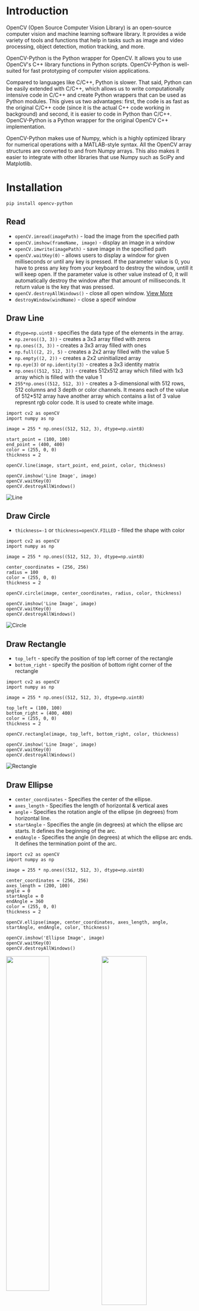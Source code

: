 # Introduction
OpenCV (Open Source Computer Vision Library) is an open-source computer vision and machine learning software library. It provides a wide variety of tools and functions that help in tasks such as image and video processing, object detection, motion tracking, and more.

OpenCV-Python is the Python wrapper for OpenCV. It allows you to use OpenCV's C++ library functions in Python scripts. OpenCV-Python is well-suited for fast prototyping of computer vision applications.

Compared to languages like C/C++, Python is slower. That said, Python can be easily extended with C/C++, which allows us to write computationally intensive code in C/C++ and create Python wrappers that can be used as Python modules. This gives us two advantages: first, the code is as fast as the original C/C++ code (since it is the actual C++ code working in background) and second, it is easier to code in Python than C/C++. OpenCV-Python is a Python wrapper for the original OpenCV C++ implementation.

OpenCV-Python makes use of Numpy, which is a highly optimized library for numerical operations with a MATLAB-style syntax. All the OpenCV array structures are converted to and from Numpy arrays. This also makes it easier to integrate with other libraries that use Numpy such as SciPy and Matplotlib.

# Installation
```
pip install opencv-python
```

## Read
- `openCV.imread(imagePath)` - load the image from the specified path
- `openCV.imshow(frameName, image)` - display an image in a window
- `openCV.imwrite(imagePath)` - save image in the specified path
- `openCV.waitKey(0)` -  allows users to display a window for given milliseconds or until any key is pressed. If the parameter value is 0, you have to press any key from your keyboard to destroy the window, untill it will keep open. If the parameter value is other value instead of 0, it will automatically destroy the window after that amount of milliseconds. It return value is the key that was pressed.
- `openCV.destroyAllWindows()` - close all open window. [View More](https://www.geeksforgeeks.org/python-opencv-destroyallwindows-function/)
- `destroyWindow(windName)` - close a specif window

## Draw Line
- `dtype=np.uint8` - specifies the data type of the elements in the array.
- `np.zeros((3, 3))` - creates a 3x3 array filled with zeros
- `np.ones((3, 3))` - creates a 3x3 array filled with ones
- `np.full((2, 2), 5)` - creates a 2x2 array filled with the value 5
- `np.empty((2, 2))` - creates a 2x2 uninitialized array
- `np.eye(3)` or `np.identity(3)` - creates a 3x3 identity matrix
- `np.ones((512, 512, 3))` - creates 512x512 array which filled with 1x3 array which is filled with the value 1
- `255*np.ones((512, 512, 3))` - creates a 3-dimensional with 512 rows, 512 columns and 3 depth or color channels. It means each of the value of 512*512 array have another array which contains a list of 3 value represnt rgb color code. It is used to create white image.

```
import cv2 as openCV
import numpy as np

image = 255 * np.ones((512, 512, 3), dtype=np.uint8)

start_point = (100, 100)
end_point = (400, 400)
color = (255, 0, 0)
thickness = 2

openCV.line(image, start_point, end_point, color, thickness)

openCV.imshow('Line Image', image)
openCV.waitKey(0)
openCV.destroyAllWindows()

``` 
![Line](/images/drawLine.jpg)

## Draw Circle
- `thickness=-1` or `thickness=openCV.FILLED` - filled the shape with color
```
import cv2 as openCV
import numpy as np

image = 255 * np.ones((512, 512, 3), dtype=np.uint8)

center_coordinates = (256, 256)
radius = 100
color = (255, 0, 0)
thickness = 2

openCV.circle(image, center_coordinates, radius, color, thickness)

openCV.imshow('Line Image', image)
openCV.waitKey(0)
openCV.destroyAllWindows()
```
![Circle](/images/drawCircle.jpg)

## Draw Rectangle
- `top_left` - specify the position of top left corner of the rectangle
- `bottom_right` - specify the position of bottom right corner of the rectangle

```
import cv2 as openCV
import numpy as np

image = 255 * np.ones((512, 512, 3), dtype=np.uint8)

top_left = (100, 100)
bottom_right = (400, 400)
color = (255, 0, 0)
thickness = 2

openCV.rectangle(image, top_left, bottom_right, color, thickness)

openCV.imshow('Line Image', image)
openCV.waitKey(0)
openCV.destroyAllWindows()
```

![Rectangle](/images/drawRectangle.jpg)

## Draw Ellipse
- `center_coordinates` - Specifies the center of the ellipse.
- `axes_length` - Specifies the length of horizontal & vertical axes
- `angle` - Specifies the rotation angle of the ellipse (in degrees) from horizontal line.
- `startAngle` - Specifies the angle (in degrees) at which the ellipse arc starts. It defines the beginning of the arc.
- `endAngle` - Specifies the angle (in degrees) at which the ellipse arc ends. It defines the termination point of the arc.
```
import cv2 as openCV
import numpy as np

image = 255 * np.ones((512, 512, 3), dtype=np.uint8)

center_coordinates = (256, 256)
axes_length = (200, 100)
angle = 0 
startAngle = 0
endAngle = 360 
color = (255, 0, 0)
thickness = 2

openCV.ellipse(image, center_coordinates, axes_length, angle, startAngle, endAngle, color, thickness)

openCV.imshow('Ellipse Image', image)
openCV.waitKey(0)
openCV.destroyAllWindows()
```
<img align="right" width="49%" height="auto" src="./images/drawEllipseAngle.jpg" />
<img  width="48%" height="auto" src="./images/drawEllipse.jpg" />

## Draw Polygon
- `isClosed` - A boolean flag indicating whether the last point should be connected to the first point to form a closed loop.
- `pts` - it ontains the coordinates of the vertices of the polygon. Each row represents a vertex, and the polygon will be formed by connecting these vertices in the order they appear in the array.
```
import cv2 as openCV
import numpy as np

image = 255 * np.ones((512, 512, 3), dtype=np.uint8)

pts = np.array([
        [100, 100], 
        [300, 100], 
        [400, 200], 
        [200, 400]
    ],np.int32
)

pts = pts.reshape((-1, 1, 2))
isClosed = True
color = (255, 0, 0)
thickness = 2

openCV.polylines(image, [pts], isClosed, color, thickness)

openCV.imshow('Line Image', image)
openCV.waitKey(0)
openCV.destroyAllWindows()
```
![Polygon](/images/drawPolygon.jpg)

## Draw Text
- `position` - The coordinates (x, y) where the text should be positioned on the image.
- `fontFamily` - The font style to be used for the text. 
- `fontScale` - The scale factor that multiplies the font size.
```
import cv2 as openCV
import numpy as np

image = 255 * np.ones((512, 512, 3), dtype=np.uint8)

text = 'Hello, OpenCV!'
position = (150, 250)
fontFamily = openCV.FONT_HERSHEY_SIMPLEX
fontScale = 1
color = (255, 0, 0)
thickness = 2

openCV.putText(image, text, position, fontFamily, fontScale, color, thickness)

openCV.imshow('Line Image', image)
openCV.waitKey(0)
openCV.destroyAllWindows()
```
![Text](/images/drawText.jpg)

## Resizing
- `None` - It specifies that you're not providing explicit target dimensions for the resized image. When None is provided, OpenCV calculates the size of the output image based on the specified scaling factors.
- `camera.set(property_identifier, value)` - is used to change the resolution of a live video stream. It doesn't work with images or video, only with live video stream.
```
import cv2 as openCV
import numpy as np

imagePath="images/img1.png"
image = openCV.imread(imagePath)

new_width = 400
new_height = 300
resized_image = openCV.resize(image, (new_width, new_height))

scale_factor = 0.5
scaled_image = openCV.resize(image, None, fx=scale_factor, fy=scale_factor)

openCV.imshow('Original Image', image)
openCV.imshow('Resized Image', resized_image)
openCV.imshow('Scaled Image', scaled_image)

openCV.waitKey(0)
openCV.destroyAllWindows()
```

## Image Property
- `shape` - return a list containing (height, width, channels), If an image is grayscale, the tuple returned contains only the number of rows and columns, so it is a good method to check whether the loaded image is grayscale or color.
- `size` - returns the total number of pixel in the image array, which is the product of its width, height, and number of channels.
- `ndim` - returns the number of dimensions of the image array. For example, grayscale images have 2 dimensions (height and width), while color images have 3 dimensions (height, width, and channels). 
- `min()` and `max()` - return the minimum and maximum pixel values in the image array, respectively.
- `mean()` and `std()` - return the mean and standard deviation of pixel values in the image array, respectively.
- `dtype` - return datatype of an image. It is very important while debugging because a large number of errors are caused by invalid datatype.

## Translation

- `openCV.warpAffine()` - is used to perform the image translation which takes the input image, the translation matrix, and the output image size (width, height) as parameters. The function applies the specified transformation to the input image, resulting in the translated image based on translation matrix.

- `openCV.getRotationMatrix2D()` - calculates the transformation matrix needed to perform the rotation. It takes the rotation center, the rotation angle, and the scale factor as parameters.
```
[
  [  0.70710678   0.70710678 -56.10973978]
  [ -0.70710678   0.70710678 282.53910524]
]
```
- `np.float32()` - It generate a matrix which represents the transformation to be applied to the image. It defines how much the image should be shifted in the x and y directions.
```
[
  [  1.   0. 100.]
  [  0.   1.  50.]
]
```
- `openCV.getAffineTransform()` - takes the `source points` and `destination points` as parameters and computes the transformation matrix needed to map the source points to the destination points. Source and destination set contains three points, where each point represents a vertex of a triangle. These triangles define the affine transformation.
```
[
  [  1.   0. 100.]
  [  0.   1.  50.]
]
```

Affine transformations are operations that include translation, rotation, scaling, and shearing. It represented using transformation matrices. For a 2D affine transformation, the transformation matrix is a 2x3 matrix, where each column represents the transformation applied to the x and y coordinates, and the last column represents translation.

## Splitting & Merging

__Concatenation__ involves arranging multiple images side by side or on top of each other to create a larger image. __Merging__ involves combining the pixel values of two or more images to create a new image. __Splitting__ involves separating the color chanels.

- `openCV.split(image)` - splits the input image into its individual channels: blue, green, red. The result is three separate arrays representing the intensity of each color channel across the entire image. Each pixel of given image have 3 different color value, this method separate it and blue value return in blue part and so on. Splitting an image into its individual color channels allows you to analyze or manipulate each color component separately. For example, you can perform operations such as adjusting the brightness or contrast of a specific color channel, enhancing certain colors, or creating special effects.

- `openCV.merge((b, g, r))` - merges the individual color channels. Merging the individual color channels back together is often necessary after performing operations on individual channels, such as color manipulation or filtering, to reconstruct the complete image with the desired modifications.

- `openCV.hconcat()` - is used to concatenate the images horizontally by passing a list of images to concatenate.
- `openCV.vconcat()` - is used to concatenate the images vertically by passing a list of images to concatenate.

### Uses:
__Color Correction:__ Correcting color balance in an image might need to adjust the intensity of each color chanel independently. For example, if an image appears too blue due to incorrect white balance, you can reduce the intensity of the blue channel to balance the colors.

__Image Enhancement:__ if you want to enhance the contrast of the sky in a landscape photo, you might adjust the intensity of the blue channel to make the sky more vibrant without affecting other parts of the image.

__Feature Extraction:__ Object detection rely on specific color information. For example, in medical imaging, certain tissues or structures might be more distinguishable in a particular color channel.

__Water Detection:__ Water bodies can be detected by analyzing the intensity of the blue channel. Water usually absorbs more red and green light, while reflecting more blue light, making it stand out in the blue channel.

__Night Vision:__ Green color channels are often emphasized because the human eye is most sensitive to green light. By merging a grayscale image with an enhanced green channel, you can improve visibility in low-light conditions while preserving important details.

## Arithmatic Operations
Both images should be of same depth and type, or the second image can just be a scalar value. There is a difference between OpenCV addition(`add()`) and Numpy addition(`img1+img2`). OpenCV addition is a saturated operation while Numpy addition is a modulo operation.

__Brightness:__ Adding a `constant` value to every pixel in an image increases its brightness, while subtracting decreases it. This operation is often used for adjusting the exposure of images.

__Contrast:__ Multiplying every pixel in an image by a `constant` value increases its contrast, while dividing decreases it. Contrast adjustment helps in enhancing the visual quality of images.

__Motion Detection:__ Subtracting one image from another can highlight the differences between them. This operation is useful in applications such as motion detection, where consecutive frames of a video are subtracted to identify moving objects.

__Masking:__ Multiplying an image by a` binary mask` (where pixel values are either 0 or 1) selectively applies the mask to the image. This technique is commonly used for image segmentation and region-of-interest extraction.

## Grayscale Image
Grayscale Image only contain a single channel representing the intensity of light at each pixel, without any color information. It is achieved by taking a `weighted sum of the Red, Green, and Blue channels` of the original image. The weights are typically chosen to match the perceived brightness of the different color channels. Finally, the resulting intensity value is assigned to each pixel in the grayscale image.

A grayscale image is a type of digital image in which each pixel represents a single intensity value that denotes the light intensity, ranging from black to white. Unlike color images, which have multiple color channels (such as RGB - Red, Green, Blue), grayscale images contain only one channel.

1. __Single Intensity Channel:__ Each pixel in a grayscale image has a single value representing the intensity of light. The value typically ranges from 0 to 255 in 8-bit images, where:

    - `0` represents black (no light).
    - `255` represents white (maximum light intensity).
    - Values between 0 and 255 represent varying shades of gray.
2. __Simplified Data Structure:__ Because grayscale images have only one channel, they require less memory and computational power compared to color images. This makes them suitable for many image processing tasks where color information is not crucial.
3. __Applications:__ Grayscale images are widely used in image processing, computer vision, and machine learning for tasks such as edge detection, pattern recognition, and thresholding.

__Grayscale Image:__
```
image = np.zeros((500, 500), dtype=np.uint8)
cv2.circle(image, (250, 250), 100, 255, -1)
```
__Color Image:__
```
image = np.zeros((500, 500, 3), dtype=np.uint8)
cv2.circle(image, (250, 250), 100, (255, 0, 0), -1)
```
__Convert Color Image to Grayscale Image:__
```
gray_image = cv2.cvtColor(color_image, cv2.COLOR_BGR2GRAY)
```

## HSV Image
An HSV color model is the most accurate color model as long as the way humans perceive colors. How humans perceive colors is not like how RGB or CMYK make colors. They are just primary colors fused to create the spectrum.

- `Hue` - It represents the color itself. It is typically represented as an angle around a color wheel, ranging from 0 to 360 degrees, covering the spectrum of colors.
- `Saturation` - It represents the purity of the color. Higher saturation values indicate more vibrant colors, while lower values approach shades of gray.
- `Value` - It represents the brightness or intensity of the color. Higher values correspond to brighter colors, while lower values approach black.

Pixel value:&nbsp;&nbsp;&nbsp;&nbsp;&nbsp;&nbsp;&nbsp;&nbsp;&nbsp;&nbsp;&nbsp;&nbsp;[240 221 210]<br>
HSV value of 240: [109  32 240]

|Angle|Color|
|---|---|
|0-60|Red|
|60-120|Yellow|
|120-180|Green|
|180-240|Cyan|
|240-300|Blue|
|300-360|Magenta|


## Blur Image
A blurred image is an image in which the sharpness or details have been reduced intentionally through a process known as blurring. Blurring is a common technique in image processing used to reduce noise, smooth out irregularities, or obscure details in an image.

```
   Original   =>    Blurred
[243 224 213] => [240 221 210]
[243 225 214] => [244 225 214]
[244 228 218] => [245 228 219]
```

## Haris Corner Detection
Harris corner detection method is used detecting interest points or corners in an image. It's particularly robust to changes in lighting conditions and image noise

- __Corner Detection Principle:__ Corners are points in an image where there are significant variations in intensity in `multiple directions`. These variations can be detected by examining the `gradient` of the image intensity.
- __Gradient Calculation:__ Harris corner detection begins by computing the gradient of the image intensity using techniques such as `Sobel`. This step provides information about the direction and magnitude of intensity changes at each pixel.
- __Structure Tensor Calculation:__ A structure tensor is computed for each pixel in the image. The structure tensor summarizes the gradient information in a local neighborhood around each pixel and describes the local structure of the image.
- __Corner Response Function:__ The Harris corner detector defines a corner response function, which evaluates how likely each pixel is to be a corner based on the eigenvalues of the structure tensor. Pixels with high corner responses are considered corner candidates.
- __Non-maximum Suppression:__ To remove redundant corner candidates and select only the most prominent corners, non-maximum suppression is applied. This process involves comparing the corner response values of neighboring pixels and retaining only the local maxima.
- __Thresholding:__ A thresholding step is often applied to the corner response values to discard weak corners and retain only the strongest ones.

- `block_size` - represents the size of the neighborhood considered for corner detection. It is the size of the kernel for the Sobel operator.
- `ksize` - Aperture parameter of the Sobel derivative used for corner detection.
- `k` - Harris detector free parameter in the equation (usually in the range of 0.04 to 0.06).
- `openCV.cornerHarris()` - returns a response map containing the corner response values for each pixel.
- `threshold = 0.01 * dst.max()` - applies thresholding to the corner response map to identify prominent corners. It calculates a threshold value as 1% of the maximum response value.
- `image[dst > threshold] = [0, 0, 255]` - it marks the detected corners on the original image by setting the color of the pixels with a corner response above the threshold to red ([0, 0, 255]).

## Contours Detection

Contours are curves joining continuous points along a boundary that have the **same color** or intensity